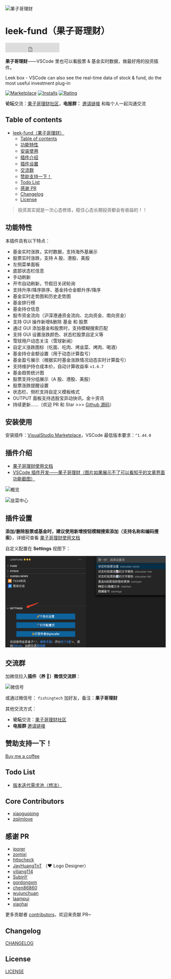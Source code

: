 <img src="https://raw.staticdn.net/xiaoguoping/leek-fund/master/screenshot/leek-logo.png" alt="果子哥理财" width="256"/>

# leek-fund（果子哥理财）

<iframe src="https://ghbtns.com/github-btn.html?user=LeekHub&repo=leek-fund&type=star&count=true&size=large" frameborder="0" scrolling="0" width="170" height="30" title="GitHub"></iframe>

**果子哥理财**——VSCode 里也可以看股票 & 基金实时数据，做最好用的投资插件。

Leek box - VSCode can also see the real-time data of stock & fund, do the most useful investment plug-in

[![Marketplace](https://img.shields.io/visual-studio-marketplace/v/xiaoguoping.leek-fund.svg?label=Marketplace&style=for-the-badge&logo=visual-studio-code)](https://marketplace.visualstudio.com/items?itemName=xiaoguoping.leek-fund)
[![Installs](https://img.shields.io/visual-studio-marketplace/i/xiaoguoping.leek-fund.svg?style=for-the-badge)](https://marketplace.visualstudio.com/items?itemName=xiaoguoping.leek-fund)
[![Rating](https://img.shields.io/visual-studio-marketplace/stars/xiaoguoping.leek-fund.svg?style=for-the-badge)](https://marketplace.visualstudio.com/items?itemName=xiaoguoping.leek-fund)

**论坛**交流：[果子哥理财社区](https://support.qq.com/products/302926)，**电报群：** [邀请链接](https://t.me/joinchat/VKxykRyeRNcibg7I-ykZMg) 和每个人一起沟通交流

## Table of contents

- [leek-fund（果子哥理财）](#leek-fund果子哥理财)
  - [Table of contents](#table-of-contents)
  - [功能特性](#功能特性)
  - [安装使用](#安装使用)
  - [插件介绍](#插件介绍)
  - [插件设置](#插件设置)
  - [交流群](#交流群)
  - [赞助支持一下！](#赞助支持一下)
  - [Todo List](#todo-list)
  - [感谢 PR](#感谢-pr)
  - [Changelog](#changelog)
  - [License](#license)

> 投资其实就是一次心态修炼，稳住心态长期投资都会有收益的！！

## 功能特性

本插件具有以下特点：

- 基金实时涨跌，实时数据，支持海外基展示
- 股票实时涨跌，支持 A 股、港股、美股
- 左侧菜单面板
- 底部状态栏信息
- 手动刷新
- 开市自动刷新，节假日关闭轮询
- 支持升序/降序排序、基金持仓金额升序/降序
- 基金实时走势图和历史走势图
- 基金排行榜
- 基金持仓信息
- 股市资金流向（沪深港通资金流向、北向资金、南向资金）
- 支持 GUI 操作新增&删除 基金 和 股票
- 通过 GUI 添加基金和股票时，支持模糊搜索匹配
- 支持 GUI 设置涨跌颜色、状态栏股票自定义等
- 雪球用户动态关注（雪球新闻）
- 自定义涨跌图标（吃面、吃肉、烤韭菜、烤肉、喝酒）
- 基金持仓金额设置（用于动态计算盈亏）
- 基金盈亏展示（根据实时基金涨跌情况动态实时计算盈亏）
- 支持维护持仓成本价，自动计算收益率 `v1.6.7`
- 基金趋势统计图
- 股票支持分组展示（A 股、港股、美股）
- 股票涨跌提醒设置
- 状态栏、侧栏支持自定义模板格式
- OUTPUT 面板支持选股宝异动快讯，金十资讯
- 持续更新……（欢迎 PR 和 Star >>> [Github 源码](https://github.com/xiaoguoping/leek-fund)）

## 安装使用

安装插件：[VisualStudio Marketplace](https://marketplace.visualstudio.com/items?itemName=xiaoguoping.leek-fund)，VSCode 最低版本要求：`^1.44.0`

## 插件介绍

- [果子哥理财使用文档](https://github.com/xiaoguoping/leek-fund/issues/23)
- [VSCode 插件开发——果子哥理财（图片如果展示不了可以看知乎的文章界面功能截图）](https://zhuanlan.zhihu.com/p/166683895)

<!-- https://raw.staticdn.net/ 为GitHub raw 加速地址 -->

![概览](https://raw.staticdn.net/xiaoguoping/leek-fund/master/screenshot/overview.png)

![韭菜中心](https://raw.sevencdn.com/LeekHub/leek-fund/master/screenshot/leek-center.png)

## 插件设置

**添加/删除股票或基金时，建议使用新增按钮模糊搜索添加（支持名称和编码搜索）**，详细可查看 [果子哥理财使用文档](https://github.com/xiaoguoping/leek-fund/issues/23)

自定义配置在 **Settings** 视图下：

![](./screenshot/settings.png)

## 交流群

加微信拉入**插件（养 🐥）微信交流群**：

<img width="300" alt="微信号" src="https://raw.sevencdn.com/LeekHub/leek-fund/master/screenshot/wechat-qr.png">

或通过微信号： `fishingtech` 加好友，备注：**果子哥理财**

其他交流方式：

- **论坛**交流：[果子哥理财社区](https://support.qq.com/products/302926)
- **电报群** [邀请链接](https://t.me/joinchat/VKxykRyeRNcibg7I-ykZMg)

## 赞助支持一下！

[Buy me a coffee](https://github.com/xiaoguoping/buy-me-a-coffee/blob/master/README.md)

## Todo List

- [版本迭代需求池（想法）](https://github.com/LeekHub/leek-fund/projects)

## Core Contributors

- [xiaoguoping](https://github.com/xiaoguoping)
- [zqjimlove](https://github.com/zqjimlove)

## 感谢 PR

- [iporer](https://github.com/iporer)
- [zomixi](https://github.com/zomixi)
- [httpcheck](https://github.com/httpcheck)
- [JayHuangTnT](https://github.com/JayHuangTnT) （:heart: Logo Designer）
- [yiliang114](https://github.com/yiliang114)
- [SubinY](https://github.com/SubinY)
- [gordongxm](https://github.com/gordongxm)
- [chen86860](https://github.com/chen86860)
- [wujunchuan](https://github.com/wujunchuan)
- [laampui](https://github.com/laampui)
- [xiaohai](https://github.com/xiaohaiGitHub)

更多贡献者 [contributors](https://github.com/xiaoguoping/leek-fund/graphs/contributors)，欢迎来贡献 PR~

## Changelog

[CHANGELOG](./CHANGELOG.md)

## License

[LICENSE](./LICENSE)
